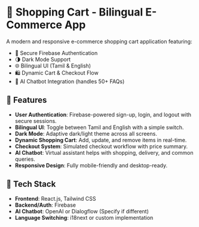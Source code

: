 # 🛒 Shopping Cart - Bilingual E-Commerce App

A modern and responsive e-commerce shopping cart application featuring:
- 🔐 Secure Firebase Authentication
- 🌗 Dark Mode Support
- 🌐 Bilingual UI (Tamil & English)
- 🛍️ Dynamic Cart & Checkout Flow
- 🤖 AI Chatbot Integration (handles 50+ FAQs)

## 🚀 Features

- **User Authentication**: Firebase-powered sign-up, login, and logout with secure sessions.
- **Bilingual UI**: Toggle between Tamil and English with a simple switch.
- **Dark Mode**: Adaptive dark/light theme across all screens.
- **Dynamic Shopping Cart**: Add, update, and remove items in real-time.
- **Checkout System**: Simulated checkout workflow with price summary.
- **AI Chatbot**: Virtual assistant helps with shopping, delivery, and common queries.
- **Responsive Design**: Fully mobile-friendly and desktop-ready.


## 🔧 Tech Stack

- **Frontend**: React.js, Tailwind CSS
- **Backend/Auth**: Firebase
- **AI Chatbot**: OpenAI or Dialogflow (Specify if different)
- **Language Switching**: i18next or custom implementation


